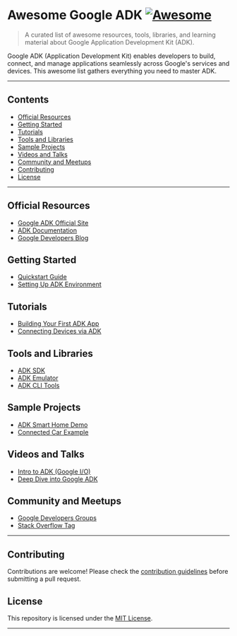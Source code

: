 # Awesome Google ADK [![Awesome](https://awesome.re/badge.svg)](https://awesome.re)

> A curated list of awesome resources, tools, libraries, and learning material about Google Application Development Kit (ADK).

Google ADK (Application Development Kit) enables developers to build, connect, and manage applications seamlessly across Google's services and devices. This awesome list gathers everything you need to master ADK.

---

## Contents

- [Official Resources](#official-resources)
- [Getting Started](#getting-started)
- [Tutorials](#tutorials)
- [Tools and Libraries](#tools-and-libraries)
- [Sample Projects](#sample-projects)
- [Videos and Talks](#videos-and-talks)
- [Community and Meetups](#community-and-meetups)
- [Contributing](#contributing)
- [License](#license)

---

## Official Resources
- [Google ADK Official Site](https://developers.google.com/adk) <!-- Update if different -->
- [ADK Documentation](https://developers.google.com/adk/docs)
- [Google Developers Blog](https://developers.googleblog.com/)

## Getting Started
- [Quickstart Guide](https://developers.google.com/adk/quickstart)
- [Setting Up ADK Environment](https://developers.google.com/adk/setup)

## Tutorials
- [Building Your First ADK App](https://developers.google.com/adk/tutorials/first-app)
- [Connecting Devices via ADK](https://developers.google.com/adk/tutorials/connect-devices)

## Tools and Libraries
- [ADK SDK](https://developers.google.com/adk/sdk)
- [ADK Emulator](https://developers.google.com/adk/emulator)
- [ADK CLI Tools](https://developers.google.com/adk/cli)

## Sample Projects
- [ADK Smart Home Demo](https://github.com/google/adk-smart-home)
- [Connected Car Example](https://github.com/google/adk-car-demo)

## Videos and Talks
- [Intro to ADK (Google I/O)](https://www.youtube.com/watch?v=XXXXXX)
- [Deep Dive into Google ADK](https://www.youtube.com/watch?v=XXXXXX)

## Community and Meetups
- [Google Developers Groups](https://developers.google.com/community/gdg)
- [Stack Overflow Tag](https://stackoverflow.com/questions/tagged/google-adk)

---

## Contributing

Contributions are welcome! Please check the [contribution guidelines](CONTRIBUTING.md) before submitting a pull request.

## License

This repository is licensed under the [MIT License](LICENSE).

---

